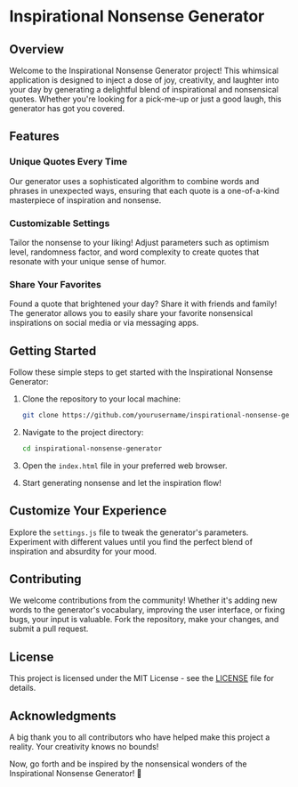 # Inspirational Nonsense Generator

## Overview

Welcome to the Inspirational Nonsense Generator project! This whimsical application is designed to inject a dose of joy, creativity, and laughter into your day by generating a delightful blend of inspirational and nonsensical quotes. Whether you're looking for a pick-me-up or just a good laugh, this generator has got you covered.

## Features

### Unique Quotes Every Time

Our generator uses a sophisticated algorithm to combine words and phrases in unexpected ways, ensuring that each quote is a one-of-a-kind masterpiece of inspiration and nonsense.

### Customizable Settings

Tailor the nonsense to your liking! Adjust parameters such as optimism level, randomness factor, and word complexity to create quotes that resonate with your unique sense of humor.

### Share Your Favorites

Found a quote that brightened your day? Share it with friends and family! The generator allows you to easily share your favorite nonsensical inspirations on social media or via messaging apps.

## Getting Started

Follow these simple steps to get started with the Inspirational Nonsense Generator:

1. Clone the repository to your local machine:

    ```bash
    git clone https://github.com/yourusername/inspirational-nonsense-generator.git
    ```

2. Navigate to the project directory:

    ```bash
    cd inspirational-nonsense-generator
    ```

3. Open the `index.html` file in your preferred web browser.

4. Start generating nonsense and let the inspiration flow!

## Customize Your Experience

Explore the `settings.js` file to tweak the generator's parameters. Experiment with different values until you find the perfect blend of inspiration and absurdity for your mood.

## Contributing

We welcome contributions from the community! Whether it's adding new words to the generator's vocabulary, improving the user interface, or fixing bugs, your input is valuable. Fork the repository, make your changes, and submit a pull request.

## License

This project is licensed under the MIT License - see the [LICENSE](LICENSE) file for details.

## Acknowledgments

A big thank you to all contributors who have helped make this project a reality. Your creativity knows no bounds!

Now, go forth and be inspired by the nonsensical wonders of the Inspirational Nonsense Generator! 🚀
